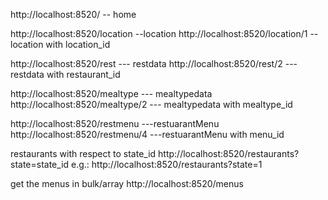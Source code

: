 http://localhost:8520/ -- home

http://localhost:8520/location --location
http://localhost:8520/location/1 --location with location_id

http://localhost:8520/rest  --- restdata
http://localhost:8520/rest/2 ---restdata with restaurant_id

http://localhost:8520/mealtype  --- mealtypedata
http://localhost:8520/mealtype/2 --- mealtypedata with mealtype_id

http://localhost:8520/restmenu  ---restuarantMenu 
http://localhost:8520/restmenu/4  ---restuarantMenu with menu_id

restaurants with respect to state_id
http://localhost:8520/restaurants?state=state_id
e.g.: http://localhost:8520/restaurants?state=1

get the menus in bulk/array
http://localhost:8520/menus